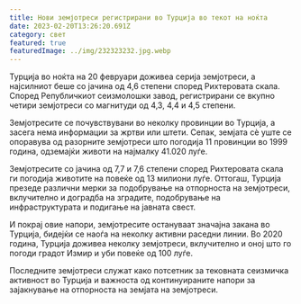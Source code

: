 ```yaml
---
title: Нови земјотреси регистрирани во Турција во текот на ноќта
date: 2023-02-20T13:26:20.691Z
category: свет
featured: true
featuredImage: ../img/232323232.jpg.webp
---
```


Турција во ноќта на 20 февруари доживеа серија земјотреси, а најсилниот беше со јачина од 4,6 степени според Рихтеровата скала. Според Републичкиот сеизмолошки завод, регистрирани се вкупно четири земјотреси со магнитуди од 4,3, 4,4 и 4,5 степени.

Земјотресите се почувствувани во неколку провинции во Турција, а засега нема информации за жртви или штети. Сепак, земјата сè уште се опоравува од разорните земјотреси што погодија 11 провинции во 1999 година, одземајќи животи на најмалку 41.020 луѓе.

Земјотресите со јачина од 7,7 и 7,6 степени според Рихтеровата скала ги погодија животите на повеќе од 13 милиони луѓе. Оттогаш, Турција презеде различни мерки за подобрување на отпорноста на земјотреси, вклучително и доградба на зградите, подобрување на инфраструктурата и подигање на јавната свест.

И покрај овие напори, земјотресите остануваат значајна закана во Турција, бидејќи се наоѓа на неколку активни раседни линии. Во 2020 година, Турција доживеа неколку земјотреси, вклучително и оној што го погоди градот Измир и уби повеќе од 100 луѓе.

Последните земјотреси служат како потсетник за тековната сеизмичка активност во Турција и важноста од континуираните напори за зајакнување на отпорноста на земјата на земјотреси.
